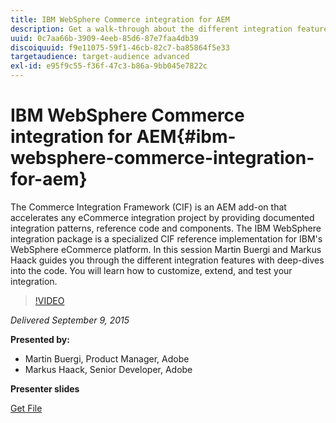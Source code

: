 ```yaml
---
title: IBM WebSphere Commerce integration for AEM
description: Get a walk-through about the different integration features with deep-dives into the code. Learn how to customize, extend, and test your integration.
uuid: 0c7aa66b-3909-4eeb-85d6-87e7faa4db39
discoiquuid: f9e11075-59f1-46cb-82c7-ba85864f5e33
targetaudience: target-audience advanced
exl-id: e95f9c55-f36f-47c3-b86a-9bb045e7822c
---
```

# IBM WebSphere Commerce integration for AEM{#ibm-websphere-commerce-integration-for-aem}

The Commerce Integration Framework (CIF) is an AEM add-on that accelerates any eCommerce integration project by providing documented integration patterns, reference code and components. The IBM WebSphere integration package is a specialized CIF reference implementation for IBM's WebSphere eCommerce platform. In this session Martin Buergi and Markus Haack guides you through the different integration features with deep-dives into the code. You will learn how to customize, extend, and test your integration.

>[!VIDEO](https://video.tv.adobe.com/v/19375/?quality=9)

*Delivered September 9, 2015*

**Presented by:**

* Martin Buergi, Product Manager, Adobe
* Markus Haack, Senior Developer, Adobe

**Presenter slides**

[Get File](assets/150909-aem-gems-ibm-websphere-commerce-integration.pdf)
<!--
[Get back to the Overview](https://helpx.adobe.com/experience-manager/kt/eseminars/gems/aem-index.html)
-->

